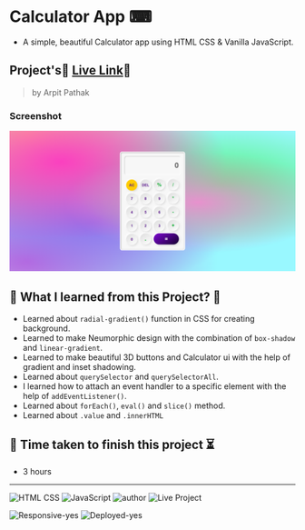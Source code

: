 # Calculator App ⌨

- A simple, beautiful Calculator app using HTML CSS & Vanilla JavaScript.

## Project's🚀 [Live Link](https://arpit-calculator.netlify.app/)🔗


>by Arpit Pathak

### Screenshot

![project 15 screenshot](./screenshots/calculatorbyarpit.png)

## 📌 What I learned from this Project? 📝

- Learned about `radial-gradient()` function in CSS for creating background.
- Learned to make Neumorphic design with the combination of `box-shadow` and `linear-gradient`.
- Learned to make beautiful 3D buttons and Calculator ui with the help of gradient and inset shadowing.
- Learned about `querySelector` and `querySelectorAll`.
- I learned how to attach an event handler to a specific element with the help of `addEventListener()`.
- Learned about  `forEach()`, `eval()` and `slice()` method.
- Learned about `.value` and `.innerHTML`

## 📌 Time taken to finish this project ⏳
- 3 hours
---
![HTML CSS](https://img.shields.io/badge/HTML-CSS-orange) 
![JavaScript](https://img.shields.io/badge/JavaScript-yellow)
![author](https://img.shields.io/badge/Author-Arpit--Pathak-blue)
![Live Project](https://img.shields.io/badge/Live--Project-19-green)

![Responsive-yes](https://img.shields.io/badge/Responsive-yes-ecff19)
![Deployed-yes](https://img.shields.io/badge/Deployed-yes-38B2AC)